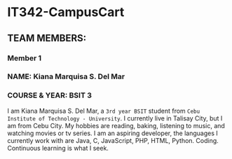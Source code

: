 # IT342-CampusCart

## TEAM MEMBERS:

### Member 1

### NAME: Kiana Marquisa S. Del Mar <br>
### COURSE & YEAR: BSIT 3


I am Kiana Marquisa S. Del Mar, a `3rd year BSIT` student from `Cebu Institute of Technology - University`.
I currently live in Talisay City, but I am from Cebu City. My hobbies are reading, baking, listening to music, and watching movies or tv series.
I am an aspiring developer, the languages I currently work with are Java, C, JavaScript, PHP, HTML, Python. Coding.
Continuous learning is what I seek.
